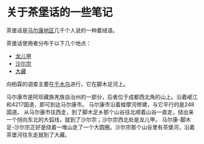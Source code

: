 关于茶堡话的一些笔记
======

茶堡话是[马尔康地区](https://earth.google.com/web/search/%e5%9b%9b%e5%b7%9d%e7%9c%81%e9%98%bf%e5%9d%9d%e8%97%8f%e6%97%8f%e7%be%8c%e6%97%8f%e8%87%aa%e6%b2%bb%e5%b7%9e%e9%a9%ac%e5%b0%94%e5%ba%b7/@32.00105486,101.97850527,3588.55654318a,126178.8517456d,35y,0.00000042h,0t,0r/data=CigiJgokCT3a2vm2tkNAEZN5cxQL-j1AGZkYLhGOMFjAIQCRU-MvQF7A)几千个人说的一种嘉绒语。

茶堡话使用者分布于以下几个地点：
- [龙儿甲](https://earth.google.com/web/search/%e5%9b%9b%e5%b7%9d%e7%9c%81%e9%98%bf%e5%9d%9d%e8%97%8f%e6%97%8f%e7%be%8c%e6%97%8f%e8%87%aa%e6%b2%bb%e5%b7%9e%e9%a9%ac%e5%b0%94%e5%ba%b7%e5%b8%82%e9%be%99%e5%b0%94%e7%94%b2%e4%b9%a1/@32.04916149,102.06662926,4001.73277503a,52779.85422484d,35y,76.32802098h,45.30606113t,0r/data=CqcBGn0SdwolMHgzNmZjMDk5YTE3ZjU4NmUxOjB4ZmU4MjI3ZTcxMWY1YTI2MBn58gLsox9AQCHovMYuUYJZQCo85Zub5bed55yB6Zi_5Z2d6JeP5peP576M5peP6Ieq5rK75bee6ams5bCU5bq35biC6b6Z5bCU55Sy5LmhGAEgASImCiQJgnT7584IQEARKvxIE13CP0AZhT7NYQSoWUAh6jvNyS10WUA)
- [沙尔宗](https://earth.google.com/web/search/%e5%9b%9b%e5%b7%9d%e7%9c%81%e9%98%bf%e5%9d%9d%e8%97%8f%e6%97%8f%e7%be%8c%e6%97%8f%e8%87%aa%e6%b2%bb%e5%b7%9e%e9%a9%ac%e5%b0%94%e5%ba%b7%e5%b8%82%e6%b2%99%e5%b0%94%e5%ae%97%e4%b9%a1/@32.16657673,102.09789512,2993.2456292a,22957.66211308d,35y,-25.11393843h,45.15850952t,0r/data=CqcBGn0SdwolMHgzNmZiZjM2MzE0YTZjNjFkOjB4MmM0Y2QxNjQ5MGUxNWI4NxmaIOo-ABVAQCH0MorllopZQCo85Zub5bed55yB6Zi_5Z2d6JeP5peP576M5peP6Ieq5rK75bee6ams5bCU5bq35biC5rKZ5bCU5a6X5LmhGAEgASImCiQJYBIeyKZbQEARQRXV4bWnP0AZG-EFM4CxWUAhZtG6YOx7WUA)
- [大藏](https://earth.google.com/web/search/%e5%9b%9b%e5%b7%9d%e7%9c%81%e9%98%bf%e5%9d%9d%e8%97%8f%e6%97%8f%e7%be%8c%e6%97%8f%e8%87%aa%e6%b2%bb%e5%b7%9e%e9%a9%ac%e5%b0%94%e5%ba%b7%e5%b8%82%e5%a4%a7%e8%97%8f%e4%b9%a1/@32.15153039,102.20910624,3067.06457514a,954.68290716d,35y,0.00000001h,2.10290433t,-0r/data=CqQBGnoSdAolMHgzNmZiZjJlMWUyMzg5ZTlkOjB4MTFjZWI3OTZiMTFiN2U4Yxl-xRouchNAQCEt0O6QYo1ZQCo55Zub5bed55yB6Zi_5Z2d6JeP5peP576M5peP6Ieq5rK75bee6ams5bCU5bq35biC5aSn6JeP5LmhGAEgASImCiQJVlnaX0EdQEARjGewDPUVQEAZ7261YsWOWUAhqbqoeuGFWUA)

向柏霖的调查主要在[千木鸟](https://earth.google.com/web/search/%e9%be%99%e5%84%bf%e7%94%b2/@32.2060989,101.96986455,2745.15635091a,5514.10367442d,35y,0h,0t,0r/data=CigiJgokCZJWEu7eCEBAEYTTfnKEsT9AGeK6uJf_r1lAIQvvzgIPcVlA)进行，它在脚木足河上。

马尔康市是阿坝藏族羌族自治州的一部分，后者位于成都西北角的山上。沿着岷江和4217国道，即可到达马尔康市。
马尔康市沿着梭摩河修建，与它平行的是248国道。
从马尔康市往西走，到了脚木足乡那个山谷往北顺着山谷一直走，绕出来一个拐向东北的大弧线，就到了沙尔宗；沙尔宗西北处是龙儿甲。
马尔康-脚木足-沙尔宗正好是绕着一堆山走了一个大圆圈。沙尔宗那个山谷里有茶堡河，沿着茶堡河往东走就到了大藏。